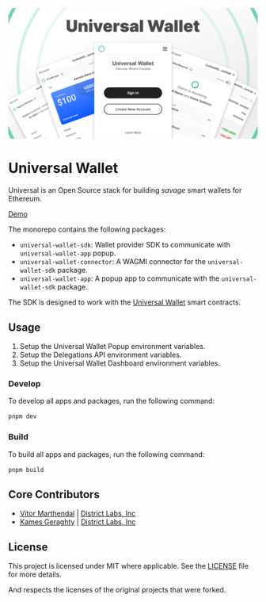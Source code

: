 ![!Universal Wallet](./banner.png)
# Universal Wallet

Universal is an Open Source stack for building *savage* smart wallets for Ethereum.

[Demo](https://wallet.districtlabs.com)

The monorepo contains the following packages:

- `universal-wallet-sdk`: Wallet provider SDK to communicate with `universal-wallet-app` popup.
- `universal-wallet-connector`: A WAGMI connector for the `universal-wallet-sdk` package.
- `universal-wallet-app`: A popup app to communicate with the `universal-wallet-sdk` package.

The SDK is designed to work with the [Universal Wallet]() smart contracts.

## Usage

1. Setup the Universal Wallet Popup environment variables.
2. Setup the Delegations API environment variables.
3. Setup the Universal Wallet Dashboard environment variables.

### Develop

To develop all apps and packages, run the following command:

```bash
pnpm dev
```


### Build

To build all apps and packages, run the following command:

```bash
pnpm build
```

## Core Contributors

- [Vitor Marthendal](https://x.com/VitorMarthendal) | [District Labs, Inc](https://www.districtlabs.com/)
- [Kames Geraghty](https://x.com/KamesGeraghty) | [District Labs, Inc](https://www.districtlabs.com/)

## License

This project is licensed under MIT where applicable. See the [LICENSE](./LICENSE) file for more details.

And respects the licenses of the original projects that were forked.
